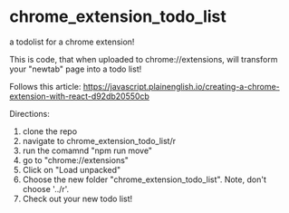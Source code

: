 # chrome_extension_todo_list
a todolist for a chrome extension! 

This is code, that when uploaded to chrome://extensions, will transform your "newtab" page into a todo list! 

Follows this article: https://javascript.plainenglish.io/creating-a-chrome-extension-with-react-d92db20550cb

Directions: 
1. clone the repo 
2. navigate to chrome_extension_todo_list/r
3. run the comamnd "npm run move"
4. go to "chrome://extensions"
6. Click on "Load unpacked"
7. Choose the new folder "chrome_extension_todo_list". Note, don't choose '../r'. 
8. Check out your new todo list!
